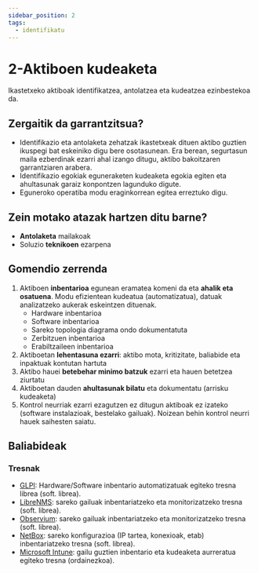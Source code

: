 ```yaml
---
sidebar_position: 2
tags:
  - identifikatu
---
```


# 2-Aktiboen kudeaketa

Ikastetxeko aktiboak identifikatzea, antolatzea eta kudeatzea ezinbestekoa da.

## Zergaitik da garrantzitsua?

- Identifikazio eta antolaketa zehatzak ikastetxeak dituen aktibo guztien ikuspegi bat eskeiniko digu bere osotasunean. Era berean, segurtasun maila ezberdinak ezarri ahal izango ditugu, aktibo bakoitzaren garrantziaren arabera.
- Identifikazio egokiak eguneraketen kudeaketa egokia egiten eta ahultasunak garaiz konpontzen lagunduko digute.
- Eguneroko operatiba modu eraginkorrean egitea erreztuko digu.

## Zein motako atazak hartzen ditu barne?

- **Antolaketa** mailakoak
- Soluzio **teknikoen** ezarpena

## Gomendio zerrenda

1. Aktiboen **inbentarioa** egunean eramatea komeni da eta **ahalik eta osatuena**. Modu efizientean kudeatua (automatizatua), datuak analizatzeko aukerak eskeintzen dituenak.
	- Hardware inbentarioa
	- Software inbentarioa
	- Sareko topologia diagrama ondo dokumentatuta
	- Zerbitzuen inbentarioa
	- Erabiltzaileen inbentarioa
2. Aktiboetan **lehentasuna ezarri**: aktibo mota, kritizitate, baliabide eta inpaktuak kontutan hartuta
3. Aktibo hauei **betebehar minimo batzuk** ezarri eta hauen betetzea ziurtatu
4. Aktiboetan dauden **ahultasunak bilatu** eta dokumentatu (arrisku kudeaketa)
5. Kontrol neurriak ezarri ezagutzen ez ditugun aktiboak ez izateko (software instalazioak, bestelako gailuak). Noizean behin kontrol neurri hauek saihesten saiatu.

## Baliabideak

### Tresnak
- [GLPI](https://glpi-project.org/): Hardware/Software inbentario automatizatuak egiteko tresna librea (soft. librea).
- [LibreNMS](https://www.librenms.org/): sareko gailuak inbentariatzeko eta monitorizatzeko tresna (soft. librea).
- [Observium](https://www.observium.org/): sareko gailuak inbentariatzeko eta monitorizatzeko tresna (soft. librea).
- [NetBox](https://netbox.dev/): sareko konfigurazioa (IP tartea, konexioak, etab) inbentariatzeko tresna (soft. librea).
- [Microsoft Intune](https://www.microsoft.com/es-es/security/business/microsoft-intune): gailu guztien inbentario eta kudeaketa aurreratua egiteko tresna (ordainezkoa).